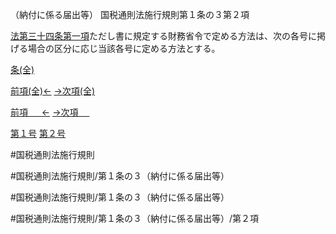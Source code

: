 （納付に係る届出等）
国税通則法施行規則第１条の３第２項

[法第三十四条第一項](国税通則法＿＿＿＿＿第３４条第１項)ただし書に規定する財務省令で定める方法は、次の各号に掲げる場合の区分に応じ当該各号に定める方法とする。

[条(全)](国税通則法施行規則＿第１条の３_.md)

[前項(全)←](国税通則法施行規則＿第１条の３第１項_.md)    [→次項(全)](国税通則法施行規則＿第１条の３第３項_.md)

[前項 　 ←](国税通則法施行規則＿第１条の３第１項.md)    [→次項 　 ](国税通則法施行規則＿第１条の３第３項.md)

[第１号](国税通則法施行規則＿第１条の３第２項第１号.md)  [第２号](国税通則法施行規則＿第１条の３第２項第２号.md)  

#国税通則法施行規則

#国税通則法施行規則/第１条の３（納付に係る届出等）

#国税通則法施行規則/第１条の３（納付に係る届出等）

#国税通則法施行規則/第１条の３（納付に係る届出等）/第２項

